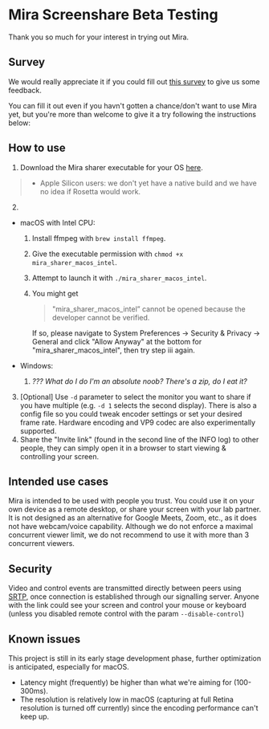 # Mira Screenshare Beta Testing

Thank you so much for your interest in trying out Mira.

## Survey

We would really appreciate it if you could fill out [this survey](https://5k3n24rfitw.typeform.com/to/puyonkFx) to give
us some feedback.

You can fill it out even if you havn't gotten a chance/don't want to use Mira yet, but you're more than welcome to give it a try following the instructions below:

## How to use

1. Download the Mira sharer executable for your OS [here](https://github.com/mira-screen-share/sharer/releases/tag/v0.1).

> - Apple Silicon users: we don't yet have a native build and we have no idea if Rosetta would work.

2. 
- macOS with Intel CPU:
  1. Install ffmpeg with `brew install ffmpeg`.
  2. Give the executable permission with `chmod +x mira_sharer_macos_intel`.
  3. Attempt to launch it with `./mira_sharer_macos_intel`.
  4. You might get 
      > "mira_sharer_macos_intel” cannot be opened because the developer cannot be verified.
     
     If so, please navigate to System Preferences -> Security & Privacy -> General and click "Allow Anyway" at the bottom for "mira_sharer_macos_intel", then try step iii again.
 
- Windows:
  1. *??? What do I do I'm an absolute noob? There's a zip, do I eat it?*

3. [Optional] Use `-d` parameter to select the monitor you want to share if you have multiple (e.g. `-d 1` selects the second display). There is also a config file so you could tweak encoder settings or set your desired frame rate. Hardware encoding and VP9 codec are also experimentally supported.
4. Share the "Invite link" (found in the second line of the INFO log) to other people, they can simply open it in a browser to start viewing & controlling your screen.

## Intended use cases
Mira is intended to be used with people you trust. You could use it on your own device as a remote desktop,
or share your screen with your lab partner. It is not designed as an alternative for Google Meets, Zoom, etc.,
as it does not have webcam/voice capability. Although we do not enforce a maximal concurrent viewer limit,
we do not recommend to use it with more than 3 concurrent viewers.

## Security
Video and control events are transmitted directly between peers using [SRTP](https://en.wikipedia.org/wiki/Secure_Real-time_Transport_Protocol), once connection is established through our signalling server.
Anyone with the link could see your screen and control your mouse or keyboard (unless you disabled remote control with the param `--disable-control`)

## Known issues
This project is still in its early stage development phase, further optimization is anticipated, especially for macOS.

* Latency might (frequently) be higher than what we're aiming for (100-300ms).
* The resolution is relatively low in macOS (capturing at full Retina resolution is turned off currently) since the encoding performance can't keep up.
